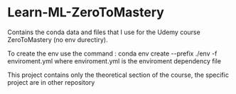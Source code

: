 # Learn-ML-ZeroToMastery
Contains the conda data and files that I use for the Udemy course ZeroToMastery (no env durectiry).

To create the env use the command :
conda env create --prefix ./env -f enviroment.yml 
where enviroment.yml is the enviroment dependency file

This project contains only the theoretical section of the course, the specific project are in other repository
